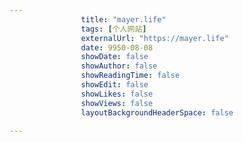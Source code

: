 ---
                title: "mayer.life"
                tags: [个人网站]
                externalUrl: "https://mayer.life"
                date: 9950-08-08
                showDate: false
                showAuthor: false
                showReadingTime: false
                showEdit: false
                showLikes: false
                showViews: false
                layoutBackgroundHeaderSpace: false
                ---

